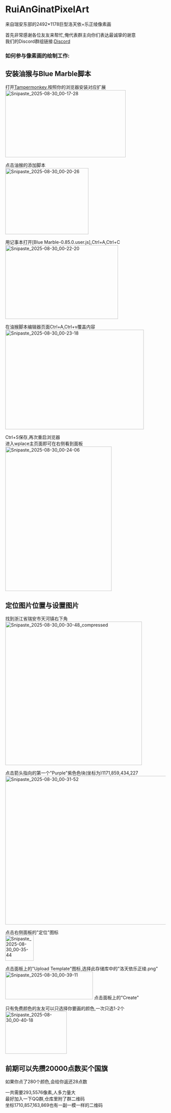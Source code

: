 # RuiAnGinatPixelArt
来自瑞安东部的2492*1178巨型洛天依+乐正绫像素画</br>

首先非常感谢各位友友来帮忙,俺代表群主向你们表达最诚挚的谢意</br>
我们的Discord群组链接:[Discord](https://discord.gg/usPScxgeqy)

### 如何参与像素画的绘制工作:

## 安装油猴与Blue Marble脚本
打开[Tampermonkey](https://www.tampermonkey.net/),按照你的浏览器安装对应扩展</br>
<img width="378" height="211" alt="Snipaste_2025-08-30_00-17-28" src="https://github.com/user-attachments/assets/1b1a4b20-e9e0-4436-90e9-feefedd2544c" />

点击油猴的添加脚本</br>
<img width="261" height="208" alt="Snipaste_2025-08-30_00-20-26" src="https://github.com/user-attachments/assets/f58a6cd1-4e65-4227-a10c-c241f0259042" />

用记事本打开[Blue Marble-0.85.0.user.js],Ctrl+A,Ctrl+C</br>
<img width="354" height="232" alt="Snipaste_2025-08-30_00-22-20" src="https://github.com/user-attachments/assets/c65ff649-cc0a-4d8f-b747-4f042215d722" />

在油猴脚本编辑器页面Ctrl+A,Ctrl+v覆盖内容</br>
<img width="435" height="313" alt="Snipaste_2025-08-30_00-23-18" src="https://github.com/user-attachments/assets/1c3a07ce-eee1-4ea9-be49-038c80f169da" />

Ctrl+S保存,再次重启浏览器</br>
进入wplace主页面即可在右侧看到面板</br>
<img width="334" height="454" alt="Snipaste_2025-08-30_00-24-06" src="https://github.com/user-attachments/assets/03d430fd-f369-4336-8b75-8716faff88fd" />

## 定位图片位置与设置图片
找到浙江省瑞安市天河镇右下角</br>
<img width="429" height="451" alt="Snipaste_2025-08-30_00-30-48_compressed" src="https://github.com/user-attachments/assets/794c0d28-c96d-44c5-a9d8-d4868e3c27af" />

点击箭头指向的第一个"Purple"紫色色块(坐标为)1171,859,434,227</br>
<img width="813" height="467" alt="Snipaste_2025-08-30_00-31-52" src="https://github.com/user-attachments/assets/1b66fe7e-010d-4210-83fe-d99d069a9776" />

点击右侧面板的"定位"图标</br>
<img width="89" height="80" alt="Snipaste_2025-08-30_00-35-44" src="https://github.com/user-attachments/assets/89330c75-1c59-4735-865b-214b3997f758" />

点击面板上的"Upload Template"图标,选择此存储库中的"洛天依乐正绫.png"</br>
<img width="275" height="87" alt="Snipaste_2025-08-30_00-39-11" src="https://github.com/user-attachments/assets/f3be8964-6cf2-4078-8395-11eb772f63e4" />
点击面板上的"Create"</br>

只有免费颜色的友友可以只选择你要画的颜色,一次只选1-2个</br>
<img width="193" height="133" alt="Snipaste_2025-08-30_00-40-18" src="https://github.com/user-attachments/assets/3aaff303-c2dd-429e-8a36-44e4b3548180" />

## 前期可以先攒20000点数买个国旗
如果你点了280个颜色,会给你返还28点数</br>

一共需要293,5576像素,人多力量大</br>
最好加入一下QQ群,仓库里附了群二维码</br>
坐标1710,857,163,869也有一副一模一样的二维码</br>
